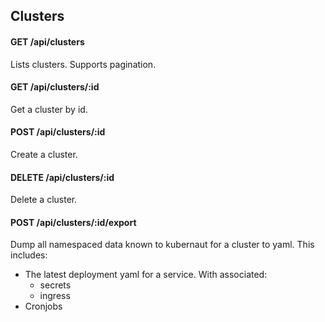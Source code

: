 ## Clusters

#### GET /api/clusters
Lists clusters.
Supports pagination.

#### GET /api/clusters/:id
Get a cluster by id.

#### POST /api/clusters/:id
Create a cluster.

#### DELETE /api/clusters/:id
Delete a cluster.

#### POST /api/clusters/:id/export
Dump all namespaced data known to kubernaut for a cluster to yaml. This includes:
- The latest deployment yaml for a service. With associated:
  - secrets
  - ingress
- Cronjobs
